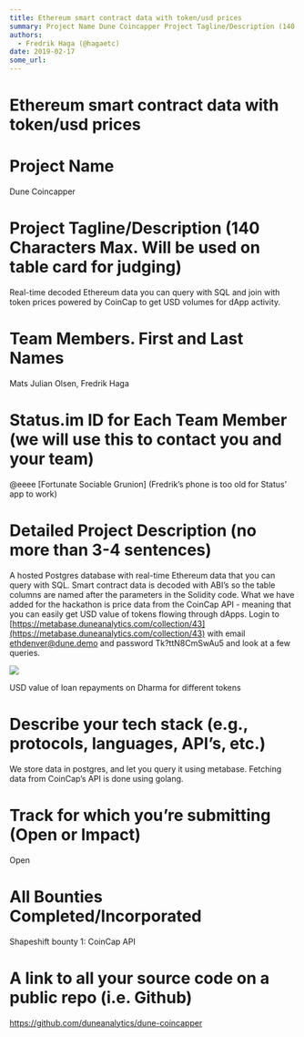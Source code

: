 ```yaml
---
title: Ethereum smart contract data with token/usd prices
summary: Project Name Dune Coincapper Project Tagline/Description (140 Characters Max. Will be used on table card for judging) Real-time decoded Ethereum data you can query with SQL and join with token prices powered by CoinCap to get USD volumes for dApp activity. Team Members. First and Last Names Mats Julian Olsen, Fredrik Haga Status.im ID for Each Team Member (we will use this to contact you and your team) @eeee Fortunate Sociable Grunion (Fredrik’s phone is too old for Status’ app to work) Detailed
authors:
  - Fredrik Haga (@hagaetc)
date: 2019-02-17
some_url: 
---
```


# Ethereum smart contract data with token/usd prices



# Project Name

Dune Coincapper

# Project Tagline/Description (140 Characters Max. Will be used on table card for judging)

Real-time decoded Ethereum data you can query with SQL and join with token prices powered by CoinCap to get USD volumes for dApp activity. 

# Team Members. First and Last Names

Mats Julian Olsen, Fredrik Haga

# Status.im ID for Each Team Member (we will use this to contact you and your team)

@eeee [Fortunate Sociable Grunion] (Fredrik’s phone is too old for Status’ app to work)

# Detailed Project Description (no more than 3-4 sentences)

A hosted Postgres database with real-time Ethereum data that you can query with SQL. Smart contract data is decoded with ABI’s so the table columns are named after the parameters in the Solidity code. What we have added for the hackathon is price data from the CoinCap API - meaning that you can easily get USD value of tokens flowing through dApps. 
Login to [https://metabase.duneanalytics.com/collection/43](https://metabase.duneanalytics.com/collection/43) with email ethdenver@dune.demo and password Tk?ttN8CmSwAu5 and look at a few queries.

![](https://api.kauri.io:443/ipfs/QmSpCqJj3LMXgsJkpv3fK2VJH92xmx5CY6BRXHsAzTAxvP)

USD value of loan repayments on Dharma for different tokens

# Describe your tech stack (e.g., protocols, languages, API’s, etc.)

We store data in postgres, and let you query it using metabase. Fetching data from CoinCap’s API is done using golang.

# Track for which you’re submitting (Open or Impact)

Open

# All Bounties Completed/Incorporated

Shapeshift bounty 1: CoinCap API


# A link to all your source code on a public repo (i.e. Github)

https://github.com/duneanalytics/dune-coincapper


